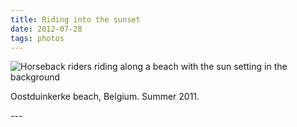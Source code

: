 ```yaml
---
title: Riding into the sunset
date: 2012-07-28
tags: photos
---
```

<p><img src="/assets/images/riding-into-the-sunset.jpg" alt="Horseback riders riding along a beach with the sun setting in the background"></p>
<p>Oostduinkerke beach, Belgium. Summer 2011.</p>
---
